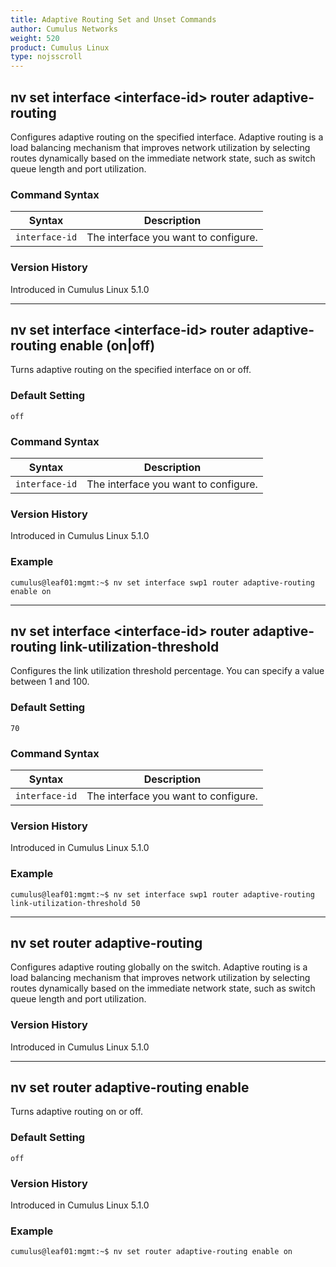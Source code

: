 ```yaml
---
title: Adaptive Routing Set and Unset Commands
author: Cumulus Networks
weight: 520
product: Cumulus Linux
type: nojsscroll
---
```

## nv set interface \<interface-id\> router adaptive-routing

Configures adaptive routing on the specified interface. Adaptive routing is a load balancing mechanism that improves network utilization by selecting routes dynamically based on the immediate network state, such as switch queue length and port utilization.

### Command Syntax

| Syntax |  Description   |
| ---------  | -------------- |
| `interface-id` | The interface you want to configure. |

### Version History

Introduced in Cumulus Linux 5.1.0

- - -

## nv set interface \<interface-id\> router adaptive-routing enable (on|off)

Turns adaptive routing on the specified interface on or off.

### Default Setting

`off`

### Command Syntax

| Syntax |  Description   |
| ---------  | -------------- |
| `interface-id` | The interface you want to configure. |

### Version History

Introduced in Cumulus Linux 5.1.0

### Example

```
cumulus@leaf01:mgmt:~$ nv set interface swp1 router adaptive-routing enable on
```

- - -

## nv set interface \<interface-id\> router adaptive-routing link-utilization-threshold

Configures the link utilization threshold percentage. You can specify a value between 1 and 100.

### Default Setting

`70`

### Command Syntax

| Syntax |  Description   |
| ---------  | -------------- |
| `interface-id` | The interface you want to configure. |

### Version History

Introduced in Cumulus Linux 5.1.0

### Example

```
cumulus@leaf01:mgmt:~$ nv set interface swp1 router adaptive-routing link-utilization-threshold 50
```

- - -

## nv set router adaptive-routing

Configures adaptive routing globally on the switch. Adaptive routing is a load balancing mechanism that improves network utilization by selecting routes dynamically based on the immediate network state, such as switch queue length and port utilization.

### Version History

Introduced in Cumulus Linux 5.1.0

- - -

## nv set router adaptive-routing enable

Turns adaptive routing on or off.

### Default Setting

`off`

### Version History

Introduced in Cumulus Linux 5.1.0

### Example

```
cumulus@leaf01:mgmt:~$ nv set router adaptive-routing enable on
```
